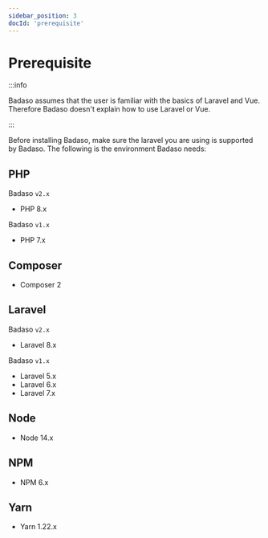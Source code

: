 ```yaml
---
sidebar_position: 3
docId: 'prerequisite'
---
```


# Prerequisite

:::info

Badaso assumes that the user is familiar with the basics of Laravel and Vue. Therefore Badaso doesn't explain how to use Laravel or Vue.

:::

Before installing Badaso, make sure the laravel you are using is supported by Badaso. The following is the environment Badaso needs:

## PHP
Badaso `v2.x`
- PHP 8.x

Badaso `v1.x`
- PHP 7.x

## Composer
- Composer 2

## Laravel
Badaso `v2.x`
- Laravel 8.x

Badaso `v1.x`
- Laravel 5.x
- Laravel 6.x
- Laravel 7.x

## Node
- Node 14.x

## NPM
- NPM 6.x

## Yarn
- Yarn 1.22.x